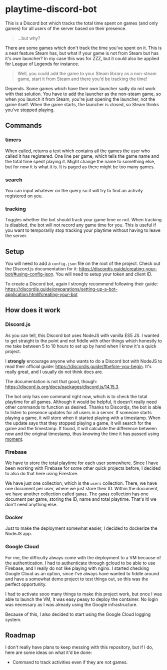 # playtime-discord-bot

This is a Discord bot which tracks the total time spent on games (and only games) for all users of the server based on their presence.

> ...but why?

There are some games which don't track the time you've spent on it. This is a neat feature Steam has, but what if your game is not from Steam but has it's own launcher? In my case this was for ZZZ, but it could also be applied for League of Legends for instance.

> Well, you could add the game to your Steam library as a non-steam game, start it from Steam and there you'd be tracking the time!

Depends. Some games which have their own launcher sadly do not work with that solution. You have to add the launcher as the non-steam game, so when you launch it from Steam, you're just opening the launcher, not the game itself. When the game starts, the launcher is closed, so Steam thinks you've stopped playing.

## Commands

### timers

When called, returns a text which contains all the games the user who called it has registered. One line per game, which tells the game name and the total time spent playing it. Might change the name to something else, but for now it is what it is. It is paged as there might be too many games.

### search

You can input whatever on the query so it will try to find an activity registered on you.

### tracking

Toggles whether the bot should track your game time or not. When tracking is disabled, the bot will not record any game time for you. This is useful if you want to temporarily stop tracking your playtime without having to leave the server.

## Setup

You will need to add a `config.json` file on the root of the project. Check out the Discord.js documentation for it: https://discordjs.guide/creating-your-bot/#using-config-json. You will need to setup your token and client ID.

To create a Discord bot, again I strongly recommend following their guide: https://discordjs.guide/preparations/setting-up-a-bot-application.html#creating-your-bot

## How does it work

### Discord.js

As you can tell, this Discord bot uses NodeJS with vanilla ES5 JS. I wanted to get straight to the point and not fiddle with other things which honestly to me take between 5 to 10 hours to set up by hand when I know it's a quick project.

I **strongly** encourage anyone who wants to do a Discord bot with NodeJS to read their official guide: https://discordjs.guide/#before-you-begin. It's really great, and I usually do not think docs are.

The documentation is not that good, though: https://discord.js.org/docs/packages/discord.js/14.15.3.

The bot only has one command right now, which is to check the total playtime for all games. Although it would be helpful, it doesn't really need other commands to function as desired. Thanks to Discordjs, the bot is able to listen to presence updates for all users in a server. If someone starts playing a game, it will store when it started playing with a timestamp. When the update says that they stopped playing a game, it will search for the game and the timestamp. If found, it will calculate the difference between now and the original timestamp, thus knowing the time it has passed using [moment](https://momentjs.com/docs).

### Firebase

We have to store the total playtime for each user somewhere. Since I have been working with Firebase for some other quick projects before, I decided to also do that here using Firestore.

We have just one collection, which is the `users` collection. There, we have one document per user, where we just store their ID. Within the document, we have another collection called `games`. The `games` collection has one document per game, storing the ID, name and total playtime. That's it! we don't need anything else.

### Docker

Just to make the deployment somewhat easier, I decided to dockerize the NodeJS app.

### Google Cloud

For me, the difficulty always come with the deployment to a VM because of the authentication. I had to authenticate through gcloud to be able to use Firebase, and I really do not like playing with nginx. I started checking Google Cloud as an option, since I've always have wanted to fiddle around and have a somewhat demo project to test things out, so this was the perfect opportunity.

I had to activate sooo many things to make this project work, but once I was able to launch the VM, it was easy peasy to deploy the container. No login was necessary as I was already using the Google infrastructure.

Because of this, I also decided to start using the Google Cloud logging system.

## Roadmap

I don't really have plans to keep messing with this repository, but if I do, here are some ideas on what it'd be done:

- Command to track activities even if they are not games.